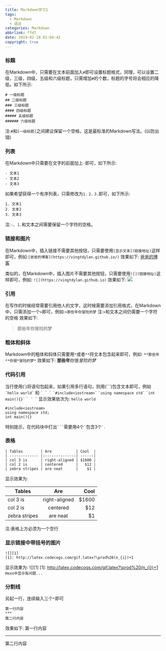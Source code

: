 ```yaml
---
title: Markdown学习1
tags:
  - Markdown
  - 语法
categories: Markdown
abbrlink: ffd7
date: 2019-02-18 01:04:42
copyright: true
---
```


### 标题
在Markdown中，只需要在文本前面加入`#`即可设置标题格式，同理，可以设置二级，三级，四级，五级和六级标题，只需增加`#`的个数，标题的字号将会相应的降低。如下所示:
```
# 一级标题
## 二级标题
### 三级标题
#### 四级标题
##### 五级标题
###### 六级标题
```
注:`#`和`[一级标题]`之间建议保留一个空格，这是最标准的Markdown写法。(以防出错)

<!--less-->

### 列表
在Markdown中只需要在文字的前面加上`-`即可，如下所示:
```
- 文本1
- 文本2
- 文本3
```
如果希望获得一个有序列表，只需修改为`1.` `2.` `3.`即可，如下所示:
```
1. 文本1
2. 文本2
3. 文本3
```
注:`-`、`1.`和文本之间需要保留一个字符的空格。

<!-- <h2 id="picture">链接和图片</h2> -->
### 链接和图片
在Markdown中，插入链接不需要其他按钮，只需要使用`[显示文本](链接地址)`这样即可，例如:`[爸爸的博客](https://vingtdylan.github.io/)`
效果如下:
[爸爸的博客](https://vingtdylan.github.io/)

类似的，在Markdown中，插入图片不需要其他按钮，只需要使用`![](链接地址)`这样即可，例如:
`![](https://vingtdylan.github.io)`
效果如下:
![](http://upload-images.jianshu.io/upload_images/259-0ad0d0bfc1c608b6.jpg?imageMogr2/auto-orient/strip%7CimageView2/2/w/1240)

### 引用
在写作的时候经常需要引用他人的文字，这时候需要添加引用格式，在Markdown中，只需添加一个`>`即可，例如:`>那些年你冒险的梦`
注:`>`和文本之间仍需要一个字符的空格
效果如下:
>那些年你冒险的梦

### 粗体和斜体
Markdown中的粗体和斜体只需要用`*`或者`**`将文本包含起来即可，例如:
`**那些年**你很*冒险的梦*`
效果如下:
**那些年**你很*冒险的梦*

### 代码引用
当行使用(\`)将语句包起来，如果引用多行语句，则用(\`\`\`)包含文本即可，例如
`` `hello world` ``
和
`` ` ` ` ``
`` `#include<iostream>` ``
`` `using namespace std` ``
`` `int main(){}` ``
`` ` ` ` ``
显示效果依次为:
`hello world`
```
#include<iostream>
using namespace std;
int main(){}
```
特别提示，在代码块中打出```` ``` ````需要用4个`` ` ``包含3个`` ` ``.

### 表格
```
| Tables        | Are           | Cool  |
| ------------- |:-------------:| -----:|
| col 3 is      | right-aligned | $1600 |
| col 2 is      | centered      |   $12 |
| zebra stripes | are neat      |    $1 |
```
显示效果为:

| Tables        | Are           | Cool  |
| ------------- |:-------------:| -----:|
| col 3 is      | right-aligned | $1600 |
| col 2 is      | centered      |   $12 |
| zebra stripes | are neat      |    $1 |

注:表格上方必须为一个空行

### 显示链接中带括号的图片
```
![][1]
[1]: http://latex.codecogs.com/gif.latex?\prod%20(n_{i})+1
```
显示效果为:
![][1]
[1]: http://latex.codecogs.com/gif.latex?\prod%20(n_{i})+1
`Hexo中显示有问题...`

### 分割线
另起一行，连续输入三个`*`即可
```
第一行内容
***
第二行内容
```
效果如下:
第一行内容
***
第二行内容





